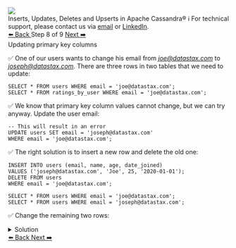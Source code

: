 <!-- TOP -->
<div class="top">
  <img src="https://datastax-academy.github.io/katapod-shared-assets/images/ds-academy-logo.svg" />
  <div class="scenario-title-section">
    <span class="scenario-title">Inserts, Updates, Deletes and Upserts in Apache Cassandra®</span>
    <span class="scenario-subtitle">ℹ️ For technical support, please contact us via <a href="mailto:aleksandr.volochnev@datastax.com">email</a> or <a href="https://dtsx.io/aleks">LinkedIn</a>.</span>
  </div>
</div>

<!-- NAVIGATION -->
<div id="navigation-top" class="navigation-top">
 <a href='command:katapod.loadPage?[{"step":"step7-astra"}]'
   class="btn btn-dark navigation-top-left">⬅️ Back
 </a>
<span class="step-count"> Step 8 of 9</span>
 <a href='command:katapod.loadPage?[{"step":"step9-astra"}]'
    class="btn btn-dark navigation-top-right">Next ➡️
  </a>
</div>

<!-- CONTENT -->

<div class="step-title">Updating primary key columns</div>

✅ One of our users wants to change his email from *joe@datastax.com* to
*joseph@datastax.com*. There are three rows in two tables that we need to update:
```
SELECT * FROM users WHERE email = 'joe@datastax.com';
SELECT * FROM ratings_by_user WHERE email = 'joe@datastax.com';
```

✅ We know that primary key column values cannot change, but we can try anyway.
Update the user email:
```
-- This will result in an error
UPDATE users SET email = 'joseph@datastax.com'
WHERE email = 'joe@datastax.com';
```

✅ The right solution is to insert a new row and delete the old one:
```
INSERT INTO users (email, name, age, date_joined) 
VALUES ('joseph@datastax.com', 'Joe', 25, '2020-01-01');
DELETE FROM users
WHERE email = 'joe@datastax.com';

SELECT * FROM users WHERE email = 'joe@datastax.com';
SELECT * FROM users WHERE email = 'joseph@datastax.com';
```

✅ Change the remaining two rows:
<details>
  <summary>Solution</summary>

```
INSERT INTO ratings_by_user (email, title, year, rating) 
VALUES ('joseph@datastax.com', 'Alice in Wonderland', 2010, 9);
INSERT INTO ratings_by_user (email, title, year, rating)  
VALUES ('joseph@datastax.com', 'Edward Scissorhands', 1990, 10);
DELETE FROM ratings_by_user
WHERE email = 'joe@datastax.com';

SELECT * FROM ratings_by_user WHERE email = 'joe@datastax.com';
SELECT * FROM ratings_by_user WHERE email = 'joseph@datastax.com';
```

</details>

<!-- NAVIGATION -->
<div id="navigation-bottom" class="navigation-bottom">
 <a href='command:katapod.loadPage?[{"step":"step7-astra"}]'
   class="btn btn-dark navigation-bottom-left">⬅️ Back
 </a>
 <a href='command:katapod.loadPage?[{"step":"step9-astra"}]'
    class="btn btn-dark navigation-bottom-right">Next ➡️
  </a>
</div>

